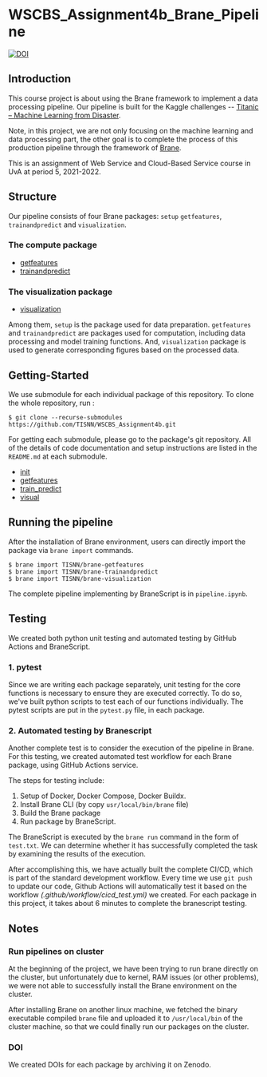 # WSCBS_Assignment4b_Brane_Pipeline

[![DOI](https://zenodo.org/badge/493618913.svg)](https://zenodo.org/badge/latestdoi/493618913)

## Introduction

This course project is about using the Brane framework to implement a data processing pipeline. Our pipeline is built for the Kaggle challenges -- [Titanic – Machine Learning from Disaster](https://www.kaggle.com/c/titanic/overview). 

Note, in this project, we are not only focusing on the machine learning and data processing part, the other goal is to complete the process of this production pipeline through the framework of [Brane](https://github.com/epi-project/brane).

This is an assignment of Web Service and Cloud-Based Service course in UvA at period 5, 2021-2022.

## Structure

Our pipeline consists of four Brane packages: `setup` `getfeatures`, `trainandpredict` and `visualization`.

### The compute package
- [getfeatures](https://github.com/TISNN/brane-getfeatures)
- [trainandpredict](https://github.com/TISNN/brane-trainandpredict)

### The visualization package
- [visualization](https://github.com/TISNN/brane-visualization)

Among them, `setup` is the package used for data preparation. `getfeatures` and `trainandpredict` are packages used for computation, including data processing and model training functions. And, `visualization` package is used to generate corresponding figures based on the processed data.

## Getting-Started

We use submodule for each individual package of this repository. To clone the whole repository, run :
```shell
$ git clone --recurse-submodules https://github.com/TISNN/WSCBS_Assignment4b.git
```
For getting each submodule, please go to the package's git repository. All of the details of code documentation and setup instructions are listed in the `README.md` at each submodule.
- [init](https://github.com/TISNN/brane-setup)
- [getfeatures](https://github.com/TISNN/brane-getfeatures)
- [train_predict](https://github.com/TISNN/brane-trainandpredict)
- [visual](https://github.com/TISNN/brane-visualization)

## Running the pipeline
After the installation of Brane environment, users can directly import the package via `brane import` commands.
```shell
$ brane import TISNN/brane-getfeatures
$ brane import TISNN/brane-trainandpredict
$ brane import TISNN/brane-visualization
```

The complete pipeline implementing by BraneScript is in `pipeline.ipynb`.

## Testing
We created both python unit testing and automated testing by GitHub Actions and BraneScript.

### 1. pytest
Since we are writing each package separately, unit testing for the core functions is necessary to ensure they are executed correctly. To do so, we've built python scripts to test each of our functions individually. The pytest scripts are put in the `pytest.py` file, in each package.

### 2. Automated testing by Branescript
Another complete test is to consider the execution of the pipeline in Brane. For this testing, we created automated test workflow for each Brane package, using GitHub Actions service.

The steps for testing include:

1. Setup of Docker, Docker Compose, Docker Buildx.
2. Install Brane CLI (by copy `usr/local/bin/brane` file)
3. Build the Brane package
4. Run package by BraneScript.

The BraneScript is executed by the `brane run` command in the form of `test.txt`. We can determine whether it has successfully completed the task by examining the results of the execution.

After accomplishing this, we have actually built the complete CI/CD, which is part of the standard development workflow. Every time we use `git push` to update our code, Github Actions will automatically test it based on the workflow *(.github/workflow/cicd_test.yml)* we created. For each package in this project, it takes about 6 minutes to complete the branescript testing.

## Notes

### Run pipelines on cluster
At the beginning of the project, we have been trying to run brane directly on the cluster, but unfortunately due to kernel, RAM issues (or other problems), we were not able to successfully install the Brane environment on the cluster.

After installing Brane on another linux machine, we fetched the binary executable compiled `brane` file and uploaded it to `/usr/local/bin` of the cluster machine, so that we could finally run our packages on the cluster.

### DOI
We created DOIs for each package by archiving it on Zenodo.